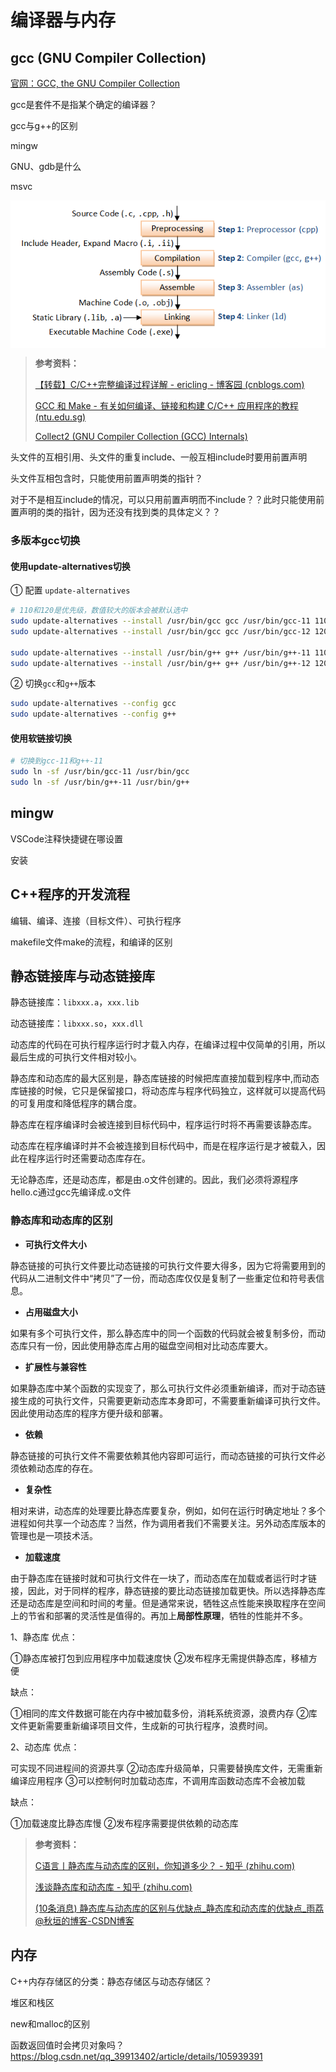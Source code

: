 

# 编译器与内存

## gcc (GNU Compiler Collection)

[官网：GCC, the GNU Compiler Collection](https://gcc.gnu.org/)

gcc是套件不是指某个确定的编译器？

gcc与g++的区别

mingw

GNU、gdb是什么

msvc

<img src="assets/GCC_CompilationProcess.png" alt="GCC_CompilationProcess" style="zoom: 100%; display: block; margin-left: auto; margin-right: auto;" />

> **参考资料：**
>
> [【转载】C/C++完整编译过程详解 - ericling - 博客园 (cnblogs.com)](https://www.cnblogs.com/ericling/articles/11736681.html)
>
> [GCC 和 Make - 有关如何编译、链接和构建 C/C++ 应用程序的教程 (ntu.edu.sg)](https://www3.ntu.edu.sg/home/ehchua/programming/cpp/gcc_make.html#zz-1.)
>
> [Collect2 (GNU Compiler Collection (GCC) Internals)](https://gcc.gnu.org/onlinedocs/gccint/Collect2.html)

头文件的互相引用、头文件的重复include、一般互相include时要用前置声明

头文件互相包含时，只能使用前置声明类的指针？

对于不是相互include的情况，可以只用前置声明而不include？？此时只能使用前置声明的类的指针，因为还没有找到类的具体定义？？

### 多版本gcc切换

#### 使用update-alternatives切换

① 配置 `update-alternatives`

```bash
# 110和120是优先级，数值较大的版本会被默认选中
sudo update-alternatives --install /usr/bin/gcc gcc /usr/bin/gcc-11 110
sudo update-alternatives --install /usr/bin/gcc gcc /usr/bin/gcc-12 120

sudo update-alternatives --install /usr/bin/g++ g++ /usr/bin/g++-11 110
sudo update-alternatives --install /usr/bin/g++ g++ /usr/bin/g++-12 120
```

② 切换`gcc`和`g++`版本

```bash
sudo update-alternatives --config gcc
sudo update-alternatives --config g++
```

#### 使用软链接切换

```bash
# 切换到gcc-11和g++-11
sudo ln -sf /usr/bin/gcc-11 /usr/bin/gcc
sudo ln -sf /usr/bin/g++-11 /usr/bin/g++
```

## mingw

VSCode注释快捷键在哪设置

安装

## C++程序的开发流程

编辑、编译、连接（目标文件）、可执行程序

makefile文件make的流程，和编译的区别

## 静态链接库与动态链接库

静态链接库：`libxxx.a`，`xxx.lib`

动态链接库：`libxxx.so`，`xxx.dll`

动态库的代码在可执行程序运行时才载入内存，在编译过程中仅简单的引用，所以最后生成的可执行文件相对较小。

静态库和动态库的最大区别是，静态库链接的时候把库直接加载到程序中,而动态库链接的时候，它只是保留接口，将动态库与程序代码独立，这样就可以提高代码的可复用度和降低程序的耦合度。

静态库在程序编译时会被连接到目标代码中，程序运行时将不再需要该静态库。

动态库在程序编译时并不会被连接到目标代码中，而是在程序运行是才被载入，因此在程序运行时还需要动态库存在。

无论静态库，还是动态库，都是由.o文件创建的。因此，我们必须将源程序hello.c通过gcc先编译成.o文件



### 静态库和动态库的区别

- **可执行文件大小**

静态链接的可执行文件要比动态链接的可执行文件要大得多，因为它将需要用到的代码从二进制文件中“拷贝”了一份，而动态库仅仅是复制了一些重定位和符号表信息。

- **占用磁盘大小**

如果有多个可执行文件，那么静态库中的同一个函数的代码就会被复制多份，而动态库只有一份，因此使用静态库占用的磁盘空间相对比动态库要大。

- **扩展性与兼容性**

如果静态库中某个函数的实现变了，那么可执行文件必须重新编译，而对于动态链接生成的可执行文件，只需要更新动态库本身即可，不需要重新编译可执行文件。因此使用动态库的程序方便升级和部署。

- **依赖**

静态链接的可执行文件不需要依赖其他内容即可运行，而动态链接的可执行文件必须依赖动态库的存在。

- **复杂性**

相对来讲，动态库的处理要比静态库要复杂，例如，如何在运行时确定地址？多个进程如何共享一个动态库？当然，作为调用者我们不需要关注。另外动态库版本的管理也是一项技术活。

- **加载速度**

由于静态库在链接时就和可执行文件在一块了，而动态库在加载或者运行时才链接，因此，对于同样的程序，静态链接的要比动态链接加载更快。所以选择静态库还是动态库是空间和时间的考量。但是通常来说，牺牲这点性能来换取程序在空间上的节省和部署的灵活性是值得的。再加上**局部性原理**，牺牲的性能并不多。

1、静态库
优点：

①静态库被打包到应用程序中加载速度快
②发布程序无需提供静态库，移植方便

缺点：

①相同的库文件数据可能在内存中被加载多份，消耗系统资源，浪费内存
②库文件更新需要重新编译项目文件，生成新的可执行程序，浪费时间。

2、动态库
优点：

可实现不同进程间的资源共享
②动态库升级简单，只需要替换库文件，无需重新编译应用程序
③可以控制何时加载动态库，不调用库函数动态库不会被加载                                                       

缺点：

①加载速度比静态库慢
②发布程序需要提供依赖的动态库

> **参考资料：**
>
> [C语言丨静态库与动态库的区别，你知道多少？ - 知乎 (zhihu.com)](https://zhuanlan.zhihu.com/p/307640255#:~:text=静态库和动态库的,低程序的耦合度。)
>
> [浅谈静态库和动态库 - 知乎 (zhihu.com)](https://zhuanlan.zhihu.com/p/71372182)
>
> [(10条消息) 静态库与动态库的区别与优缺点_静态库和动态库的优缺点_雨荔@秋垣的博客-CSDN博客](https://blog.csdn.net/weixin_51483516/article/details/120837316)

## 内存

C++内存存储区的分类：静态存储区与动态存储区？

堆区和栈区

new和malloc的区别

函数返回值时会拷贝对象吗？https://blog.csdn.net/qq_39913402/article/details/105939391